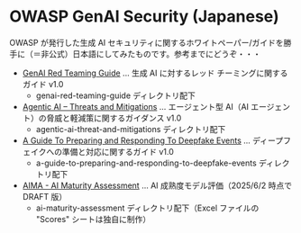 # OWASP GenAI Security (Japanese)

OWASP が発行した生成 AI セキュリティに関するホワイトペーパー/ガイドを勝手に（＝非公式）日本語にしてみたものです。参考までにどうぞ・・・

- [GenAI Red Teaming Guide](https://genai.owasp.org/resource/genai-red-teaming-guide/) ... 生成 AI に対するレッド チーミングに関するガイド v1.0
  - genai-red-teaming-guide ディレクトリ配下
- [Agentic AI – Threats and Mitigations](https://genai.owasp.org/resource/agentic-ai-threats-and-mitigations/) ... エージェント型 AI（AI エージェント）の脅威と軽減策に関するガイダンス v1.0
  - agentic-ai-threat-and-mitigations ディレクトリ配下
- [A Guide To Preparing and Responding To Deepfake Events](https://genai.owasp.org/resource/guide-for-preparing-and-responding-to-deepfake-events/) ... ディープフェイクへの準備と対応に関するガイド v1.0
  - a-guide-to-preparing-and-responding-to-deepfake-events ディレクトリ配下
- [AIMA - AI Maturity Assessment]() ... AI 成熟度モデル評価（2025/6/2 時点で DRAFT 版）
  - ai-maturity-assessment ディレクトリ配下（Excel ファイルの "Scores" シートは独自に制作）
